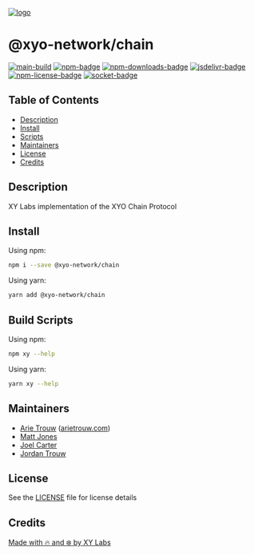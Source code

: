[![logo][]](https://xyo-network)

# @xyo-network/chain

[![main-build][]][main-build-link]
[![npm-badge][]][npm-link]
[![npm-downloads-badge][]][npm-link]
[![jsdelivr-badge][]][jsdelivr-link]
[![npm-license-badge][]](LICENSE)
[![socket-badge][]][socket-link]

## Table of Contents

-   [Description](#description)
-   [Install](#install)
-   [Scripts](#scripts)
-   [Maintainers](#maintainers)
-   [License](#license)
-   [Credits](#credits)

## Description

XY Labs implementation of the XYO Chain Protocol

## Install

Using npm:

```sh
npm i --save @xyo-network/chain
```

Using yarn:

```sh
yarn add @xyo-network/chain
```

## Build Scripts

Using npm:

```sh
npm xy --help
```

Using yarn:

```sh
yarn xy --help
```

## Maintainers

-   [Arie Trouw](https://github.com/arietrouw) ([arietrouw.com](https://arietrouw.com))
-   [Matt Jones](https://github.com/jonesmac)
-   [Joel Carter](https://github.com/JoelBCarter)
-   [Jordan Trouw](https://github.com/jordantrouw)

## License

See the [LICENSE](LICENSE) file for license details

## Credits

[Made with 🔥 and ❄️ by XY Labs](https://xylabs.com)

[logo]: https://cdn.xy.company/img/brand/XYO_full_colored.png
[main-build]: https://github.com/xyo-network/chain/actions/workflows/build.yml/badge.svg
[main-build-link]: https://github.com/xyo-network/chain/actions/workflows/build.yml
[npm-badge]: https://img.shields.io/npm/v/@xyo-network/chain.svg
[npm-link]: https://www.npmjs.com/package/@xyo-network/chain

[npm-downloads-badge]: https://img.shields.io/npm/dw/@xyo-network/chain
[npm-license-badge]: https://img.shields.io/npm/l/@xyo-network/chain

[jsdelivr-badge]: https://data.jsdelivr.com/v1/package/npm/@xyo-network/chain/badge
[jsdelivr-link]: https://www.jsdelivr.com/package/npm/@xyo-network/chain

[socket-badge]: https://socket.dev/api/badge/npm/package/@xyo-network/chain
[socket-link]: https://socket.dev/npm/package/@xyo-network/chain
